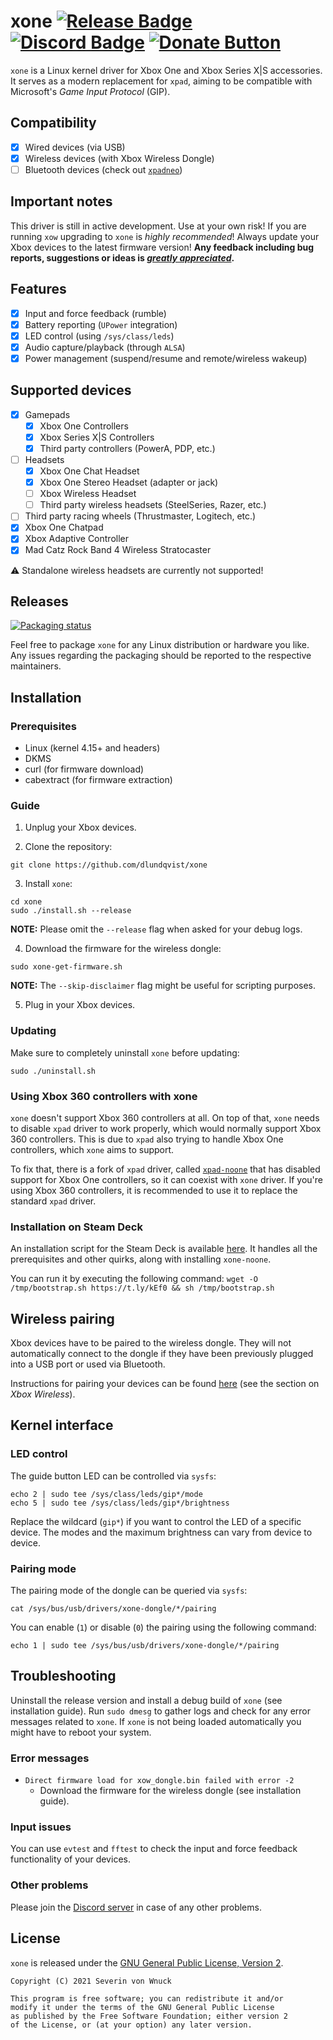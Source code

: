 # xone [![Release Badge](https://img.shields.io/github/v/release/medusalix/xone?logo=github)](https://github.com/medusalix/xone/releases/latest) [![Discord Badge](https://img.shields.io/discord/733964971842732042?label=discord&logo=discord)](https://discord.gg/FDQxwWk) [![Donate Button](https://www.paypalobjects.com/en_US/i/btn/btn_donate_SM.gif)](https://www.paypal.com/donate?hosted_button_id=BWUECKFDNY446)

`xone` is a Linux kernel driver for Xbox One and Xbox Series X|S accessories. It serves as a modern replacement for `xpad`, aiming to be compatible with Microsoft's *Game Input Protocol* (GIP).

## Compatibility

- [x] Wired devices (via USB)
- [x] Wireless devices (with Xbox Wireless Dongle)
- [ ] Bluetooth devices (check out [`xpadneo`](https://github.com/atar-axis/xpadneo))

## Important notes

This driver is still in active development. Use at your own risk!
If you are running `xow` upgrading to `xone` is *highly recommended*!
Always update your Xbox devices to the latest firmware version!
**Any feedback including bug reports, suggestions or ideas is [*greatly appreciated*](https://discord.gg/FDQxwWk).**

## Features

- [x] Input and force feedback (rumble)
- [x] Battery reporting (`UPower` integration)
- [x] LED control (using `/sys/class/leds`)
- [x] Audio capture/playback (through `ALSA`)
- [x] Power management (suspend/resume and remote/wireless wakeup)

## Supported devices

- [x] Gamepads
    - [x] Xbox One Controllers
    - [x] Xbox Series X|S Controllers
    - [x] Third party controllers (PowerA, PDP, etc.)
- [ ] Headsets
    - [x] Xbox One Chat Headset
    - [x] Xbox One Stereo Headset (adapter or jack)
    - [ ] Xbox Wireless Headset
    - [ ] Third party wireless headsets (SteelSeries, Razer, etc.)
- [ ] Third party racing wheels (Thrustmaster, Logitech, etc.)
- [x] Xbox One Chatpad
- [x] Xbox Adaptive Controller
- [x] Mad Catz Rock Band 4 Wireless Stratocaster

⚠️ Standalone wireless headsets are currently not supported!

## Releases

[![Packaging status](https://repology.org/badge/vertical-allrepos/xone.svg)](https://repology.org/project/xone/versions)

Feel free to package `xone` for any Linux distribution or hardware you like.
Any issues regarding the packaging should be reported to the respective maintainers.

## Installation

### Prerequisites

- Linux (kernel 4.15+ and headers)
- DKMS
- curl (for firmware download)
- cabextract (for firmware extraction)

### Guide

1. Unplug your Xbox devices.

2. Clone the repository:

```
git clone https://github.com/dlundqvist/xone
```

3. Install `xone`:

```
cd xone
sudo ./install.sh --release
```

**NOTE:** Please omit the `--release` flag when asked for your debug logs.

4. Download the firmware for the wireless dongle:

```
sudo xone-get-firmware.sh
```

**NOTE:** The `--skip-disclaimer` flag might be useful for scripting purposes.

5. Plug in your Xbox devices.

### Updating

Make sure to completely uninstall `xone` before updating:

```
sudo ./uninstall.sh
```

### Using Xbox 360 controllers with xone

`xone` doesn't support Xbox 360 controllers at all. On top of that, `xone` needs to disable `xpad` driver to work properly, which would normally support Xbox 360 controllers. This is due to `xpad` also trying to handle Xbox One controllers, which `xone` aims to support.

To fix that, there is a fork of `xpad` driver, called [`xpad-noone`](https://github.com/medusalix/xpad-noone) that has disabled support for Xbox One controllers, so it can coexist with `xone` driver. If you're using Xbox 360 controllers, it is recommended to use it to replace the standard `xpad` driver.

### Installation on Steam Deck

An installation script for the Steam Deck is available [here](https://gist.github.com/SavageCore/263a3413532bc181c9bb215c8fe6c30d). It handles all the prerequisites and other quirks, along with installing `xone-noone`.

You can run it by executing the following command: `wget -O /tmp/bootstrap.sh https://t.ly/kEf0 && sh /tmp/bootstrap.sh`

## Wireless pairing

Xbox devices have to be paired to the wireless dongle. They will not automatically connect to the dongle if they have been previously plugged into a USB port or used via Bluetooth.

Instructions for pairing your devices can be found [here](https://support.xbox.com/en-US/help/hardware-network/controller/connect-xbox-wireless-controller-to-pc) (see the section on *Xbox Wireless*).

## Kernel interface

### LED control

The guide button LED can be controlled via `sysfs`:

```
echo 2 | sudo tee /sys/class/leds/gip*/mode
echo 5 | sudo tee /sys/class/leds/gip*/brightness
```

Replace the wildcard (`gip*`) if you want to control the LED of a specific device.
The modes and the maximum brightness can vary from device to device.

### Pairing mode

The pairing mode of the dongle can be queried via `sysfs`:

```
cat /sys/bus/usb/drivers/xone-dongle/*/pairing
```

You can enable (`1`) or disable (`0`) the pairing using the following command:

```
echo 1 | sudo tee /sys/bus/usb/drivers/xone-dongle/*/pairing
```

## Troubleshooting

Uninstall the release version and install a debug build of `xone` (see installation guide).
Run `sudo dmesg` to gather logs and check for any error messages related to `xone`.
If `xone` is not being loaded automatically you might have to reboot your system.

### Error messages

- `Direct firmware load for xow_dongle.bin failed with error -2`
    - Download the firmware for the wireless dongle (see installation guide).

### Input issues

You can use `evtest` and `fftest` to check the input and force feedback functionality of your devices.

### Other problems

Please join the [Discord server](https://discord.gg/FDQxwWk) in case of any other problems.

## License

`xone` is released under the [GNU General Public License, Version 2](LICENSE).

```
Copyright (C) 2021 Severin von Wnuck

This program is free software; you can redistribute it and/or
modify it under the terms of the GNU General Public License
as published by the Free Software Foundation; either version 2
of the License, or (at your option) any later version.
```
